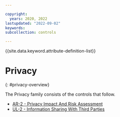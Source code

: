 ```yaml
---

copyright:
  years: 2020, 2022
lastupdated: "2022-09-02"
keywords: 
subcollection: controls

---
```




{{site.data.keyword.attribute-definition-list}}

# Privacy
{: #privacy-overview}

The Privacy family consists of the controls that follow.

- [AR-2 - Privacy Impact And Risk Assessment](/docs/controls?topic=controls-ar-2)
- [UL-2 - Information Sharing With Third Parties](/docs/controls?topic=controls-ul-2)



